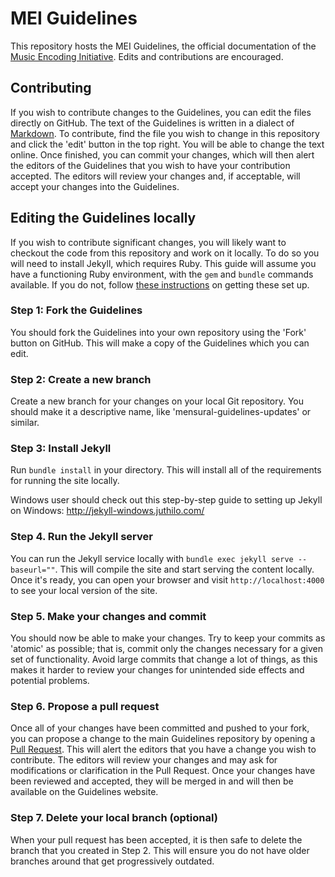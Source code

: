 # MEI Guidelines

This repository hosts the MEI Guidelines, the official documentation of the
[Music Encoding Initiative](http://www.music-encoding.org). Edits and contributions
are encouraged.

## Contributing

If you wish to contribute changes to the Guidelines, you can edit the files directly on GitHub. The text of the Guidelines is written in a dialect of [Markdown](https://kramdown.gettalong.org/quickref.html). To contribute, find the file you wish to change in this repository and click the 'edit' button in the top right. You will be able to change the text online. Once finished, you can commit your changes, which will then alert the editors of the Guidelines that you wish to have your contribution accepted. The editors will review your changes and, if acceptable, will accept your changes into the Guidelines.

## Editing the Guidelines locally

If you wish to contribute significant changes, you will likely want to checkout the code from this repository and work on it locally. To do so you will need to install Jekyll, which requires Ruby. This guide will assume you have a functioning Ruby environment, with the `gem` and `bundle` commands available. If you do not, follow [these instructions](https://help.github.com/articles/setting-up-your-github-pages-site-locally-with-jekyll/#requirements) on getting these set up.

### Step 1: Fork the Guidelines

You should fork the Guidelines into your own repository using the 'Fork' button on GitHub. This will make a copy of the Guidelines which you can edit.

### Step 2: Create a new branch

Create a new branch for your changes on your local Git repository. You should make it a descriptive name, like 'mensural-guidelines-updates' or similar.

### Step 3: Install Jekyll

Run `bundle install` in your directory. This will install all of the requirements for running the site locally. 

Windows user should check out this step-by-step guide to setting up Jekyll on Windows: http://jekyll-windows.juthilo.com/

### Step 4. Run the Jekyll server

You can run the Jekyll service locally with `bundle exec jekyll serve --baseurl=""`. This will compile the site and start serving the content locally. Once it's ready, you can open your browser and visit `http://localhost:4000` to see your local version of the site.

### Step 5. Make your changes and commit

You should now be able to make your changes. Try to keep your commits as 'atomic' as possible; that is, commit only the changes necessary for a given set of functionality. Avoid large commits that change a lot of things, as this makes it harder to review your changes for unintended side effects and potential problems.

### Step 6. Propose a pull request

Once all of your changes have been committed and pushed to your fork, you can propose a change to the main Guidelines repository by opening a [Pull Request](https://help.github.com/articles/about-pull-requests/). This will alert the editors that you have a change you wish to contribute. The editors will review your changes and may ask for modifications or clarification in the Pull Request. Once your changes have been reviewed and accepted, they will be merged in and will then be available on the Guidelines website.

### Step 7. Delete your local branch (optional)

When your pull request has been accepted, it is then safe to delete the branch that you created in Step 2. This will ensure you do not have older branches around that get progressively outdated.



